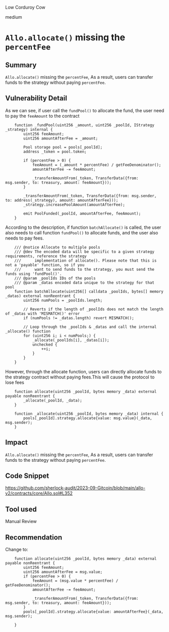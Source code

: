 Low Corduroy Cow

medium

# `Allo.allocate()` missing the `percentFee`
## Summary

`Allo.allocate()` missing the `percentFee`, As a result, users can transfer funds to the strategy without paying `percentFee`.

## Vulnerability Detail

As we can see, if user call the `fundPool()` to allocate the fund, the user need to pay the `feeAmount` to the contract

```solidity
    function _fundPool(uint256 _amount, uint256 _poolId, IStrategy _strategy) internal {
        uint256 feeAmount;
        uint256 amountAfterFee = _amount;

        Pool storage pool = pools[_poolId];
        address _token = pool.token;

        if (percentFee > 0) {
            feeAmount = (_amount * percentFee) / getFeeDenominator();
            amountAfterFee -= feeAmount;

            _transferAmountFrom(_token, TransferData({from: msg.sender, to: treasury, amount: feeAmount}));
        }

        _transferAmountFrom(_token, TransferData({from: msg.sender, to: address(_strategy), amount: amountAfterFee}));
        _strategy.increasePoolAmount(amountAfterFee);

        emit PoolFunded(_poolId, amountAfterFee, feeAmount);
    }
```
According to the description, if function `batchAllocate()` is called, the user also needs to call function `fundPool()` to allocate funds, and the user also needs to pay fees. 
```solidity
    /// @notice Allocate to multiple pools
    /// @dev The encoded data will be specific to a given strategy requirements, reference the strategy
    ///      implementation of allocate(). Please note that this is not a 'payable' function, so if you
    ///      want to send funds to the strategy, you must send the funds using 'fundPool()'.
    /// @param _poolIds IDs of the pools
    /// @param _datas encoded data unique to the strategy for that pool
    function batchAllocate(uint256[] calldata _poolIds, bytes[] memory _datas) external nonReentrant {
        uint256 numPools = _poolIds.length;

        // Reverts if the length of _poolIds does not match the length of _datas with 'MISMATCH()' error
        if (numPools != _datas.length) revert MISMATCH();

        // Loop through the _poolIds & _datas and call the internal _allocate() function
        for (uint256 i; i < numPools;) {
            _allocate(_poolIds[i], _datas[i]);
            unchecked {
                ++i;
            }
        }
    }
```
However, through the allocate function, users can directly allocate funds to the strategy contract without paying fees.This will cause the protocol to lose fees
```solidity
    function allocate(uint256 _poolId, bytes memory _data) external payable nonReentrant {
        _allocate(_poolId, _data);
    }

    function _allocate(uint256 _poolId, bytes memory _data) internal {
        pools[_poolId].strategy.allocate{value: msg.value}(_data, msg.sender);
    }
```



## Impact

`Allo.allocate()` missing the `percentFee`, As a result, users can transfer funds to the strategy without paying `percentFee`.


## Code Snippet

https://github.com/sherlock-audit/2023-09-Gitcoin/blob/main/allo-v2/contracts/core/Allo.sol#L352

## Tool used

Manual Review

## Recommendation

Change to:
```solidity
    function allocate(uint256 _poolId, bytes memory _data) external payable nonReentrant {
        uint256 feeAmount;
        uint256 amountAfterFee = msg.value;
        if (percentFee > 0) {
            feeAmount = (msg.value * percentFee) / getFeeDenominator();
            amountAfterFee -= feeAmount;

            _transferAmountFrom(_token, TransferData({from: msg.sender, to: treasury, amount: feeAmount}));
        }
        pools[_poolId].strategy.allocate{value: amountAfterFee}(_data, msg.sender);

    }
```